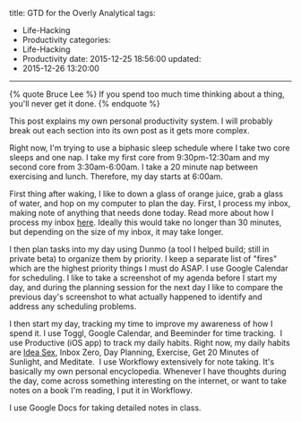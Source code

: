 title: GTD for the Overly Analytical
tags:
  - Life-Hacking
  - Productivity
categories:
  - Life-Hacking
  - Productivity
date: 2015-12-25 18:56:00
updated:
- 2015-12-26 13:20:00
---

{% quote Bruce Lee %}
If you spend too much time thinking about a thing, you'll never get it done.
{% endquote %}

This post explains my own personal productivity system. I will probably break out each section into its own post as it gets more complex.

Right now, I'm trying to use a biphasic sleep schedule where I take two core sleeps and one nap. I take my first core from 9:30pm-12:30am and my second core from 3:30am-6:00am. I take a 20 minute nap between exercising and lunch. Therefore, my day starts at 6:00am.

First thing after waking, I like to down a glass of orange juice, grab a glass of water, and hop on my computer to plan the day. First, I process my inbox, making note of anything that needs done today. Read more about how I process my inbox [here](/inbox). Ideally this would take no longer than 30 minutes, but depending on the size of my inbox, it may take longer.

I then plan tasks into my day using Dunmo (a tool I helped build; still in private beta) to organize them by priority. I keep a separate list of "fires" which are the highest priority things I must do ASAP. I use Google Calendar ​for scheduling. I like to take a screenshot of my agenda before I start my day, and during the planning session for the next day I like to compare the previous day's screenshot to what actually happened to identify and address any scheduling problems.

I then start my day, tracking my time to improve my awareness of how I spend it. I use Toggl, Google Calendar, and Beeminder for time tracking.
​
I use Productive (iOS app) to track my daily habits. Right now, my daily habits are [Idea Sex](http://www.jamesaltucher.com/2012/04/how-to-have-great-ideas), Inbox Zero, Day Planning, Exercise, Get 20 Minutes of Sunlight, and Meditate.
​
I use Workflowy extensively for note taking. It's basically my own personal encyclopedia. Whenever I have thoughts during the day, come across something interesting on the internet, or want to take notes on a book I'm reading, I put it in Workflowy.

I use Google Docs for taking detailed notes in class.
